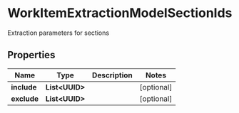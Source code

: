

# WorkItemExtractionModelSectionIds

Extraction parameters for sections

## Properties

| Name | Type | Description | Notes |
|------------ | ------------- | ------------- | -------------|
|**include** | **List&lt;UUID&gt;** |  |  [optional] |
|**exclude** | **List&lt;UUID&gt;** |  |  [optional] |



